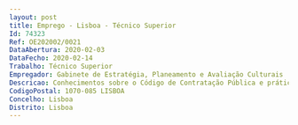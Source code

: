 ```yaml
--- 
layout: post
title: Emprego - Lisboa - Técnico Superior
Id: 74323
Ref: OE202002/0021
DataAbertura: 2020-02-03
DataFecho: 2020-02-14
Trabalho: Técnico Superior
Empregador: Gabinete de Estratégia, Planeamento e Avaliação Culturais
Descricao: Conhecimentos sobre o Código de Contratação Pública e prática na elaboração de peças de procedimento no âmbito de procedimentos de contratação pública por Ajuste Direto, Concursos Públicos e via Acordos Quadro Experiência no acompanhamento e controlo da execução do orçamento da responsabilidade do Serviço  análise financeira e elaboração de documentos de prestação de contas  consulta, interpretação e avaliação dos documentos orientadores e demais legislação de suporte às atividades de administração e execução do orçamento  elaboração de relatórios de gestão e de execução  elaboração de propostas e informações com conhecimento da legislação específica que rege as áreas de gestão e contabilidade públicas  experiência de utilização de aplicações contabilísticas, designadamente, GERFIP  recolha e reporte de informação, em interface com as entidades de coordenação e controlo  registo, controlo e reconciliação dos movimentos bancários Instrução de candidaturas e acompanhamento de projetos com financiamento comunitário.
CodigoPostal: 1070-085 LISBOA
Concelho: Lisboa
Distrito: Lisboa
--- 
```

